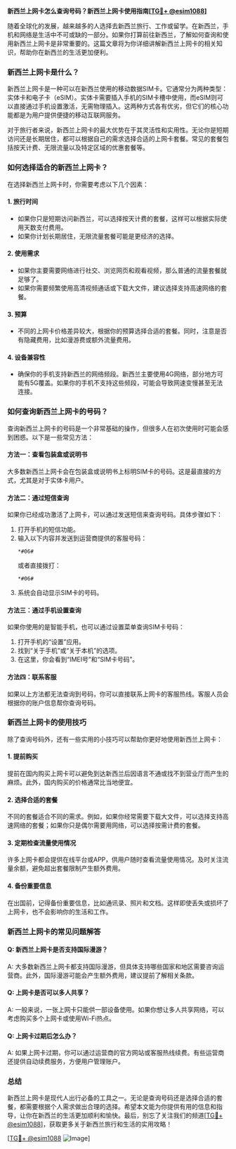 **新西兰上网卡怎么查询号码？新西兰上网卡使用指南[[TG💪+ @esim1088](https://t.me/s/esim1088)]**

随着全球化的发展，越来越多的人选择去新西兰旅行、工作或留学。在新西兰，手机和网络是生活中不可或缺的一部分。如果你打算前往新西兰，了解如何查询和使用新西兰上网卡是非常重要的。这篇文章将为你详细讲解新西兰上网卡的相关知识，帮助你在新西兰的生活更加便利。

### 新西兰上网卡是什么？

新西兰上网卡是一种可以在新西兰使用的移动数据SIM卡。它通常分为两种类型：实体卡和电子卡（eSIM）。实体卡需要插入手机的SIM卡槽中使用，而eSIM则可以直接通过手机设置激活，无需物理插入。这两种方式各有优劣，但它们的核心功能都是为用户提供便捷的移动互联网服务。

对于旅行者来说，新西兰上网卡的最大优势在于其灵活性和实用性。无论你是短期访问还是长期居住，都可以根据自己的需求选择合适的上网卡套餐。常见的套餐包括按天计费、无限流量以及特定区域的优惠套餐等。

### 如何选择适合的新西兰上网卡？

在选择新西兰上网卡时，你需要考虑以下几个因素：

#### 1. **旅行时间**
   - 如果你只是短期访问新西兰，可以选择按天计费的套餐，这样可以根据实际使用天数支付费用。
   - 如果你计划长期居住，无限流量套餐可能是更经济的选择。

#### 2. **使用需求**
   - 如果你主要需要网络进行社交、浏览网页和观看视频，那么普通的流量套餐就足够了。
   - 如果你需要频繁使用高清视频通话或下载大文件，建议选择支持高速网络的套餐。

#### 3. **预算**
   - 不同的上网卡价格差异较大，根据你的预算选择合适的套餐。同时，注意是否有隐藏费用，比如漫游费或额外流量费用。

#### 4. **设备兼容性**
   - 确保你的手机支持新西兰的网络频段。新西兰主要使用4G网络，部分地方可能有5G覆盖。如果你的手机不支持这些频段，可能会导致网速变慢甚至无法连接。

### 如何查询新西兰上网卡的号码？

查询新西兰上网卡的号码是一个非常基础的操作，但很多人在初次使用时可能会感到困惑。以下是一些常见方法：

#### 方法一：查看包装盒或说明书
大多数新西兰上网卡会在包装盒或说明书上标明SIM卡的号码。这是最直接的方式，尤其是对于实体卡用户。

#### 方法二：通过短信查询
如果你已经成功激活了上网卡，可以通过发送短信来查询号码。具体步骤如下：
1. 打开手机的短信功能。
2. 输入以下内容并发送到运营商提供的客服号码：
   ```
   *#06#
   ```
   或者直接拨打：
   ```
   *#06#
   ```
3. 系统会自动显示SIM卡的号码。

#### 方法三：通过手机设置查询
如果你使用的是智能手机，也可以通过设置菜单查询SIM卡号码：
1. 打开手机的“设置”应用。
2. 找到“关于手机”或“关于本机”的选项。
3. 在这里，你会看到“IMEI号”和“SIM卡号码”。

#### 方法四：联系客服
如果以上方法都无法查询到号码，你可以直接联系上网卡的客服热线。客服人员会根据你的账户信息帮你查询号码。

### 新西兰上网卡的使用技巧

除了查询号码外，还有一些实用的小技巧可以帮助你更好地使用新西兰上网卡：

#### 1. **提前购买**
   提前在国内购买上网卡可以避免到达新西兰后因语言不通或找不到营业厅而产生的麻烦。此外，国内购买的价格通常比当地便宜。

#### 2. **选择合适的套餐**
   不同的套餐适合不同的需求。例如，如果你经常需要下载大文件，可以选择支持高速网络的套餐；如果你只是偶尔需要用网络，可以选择按需计费的套餐。

#### 3. **定期检查流量使用情况**
   许多上网卡都会提供在线平台或APP，供用户随时查看流量使用情况。及时关注流量余额，避免超出套餐限制产生额外费用。

#### 4. **备份重要信息**
   在出国前，记得备份重要信息，比如通讯录、照片和文档。这样即使丢失或损坏了上网卡，也不会影响你的生活和工作。

### 新西兰上网卡的常见问题解答

#### Q: 新西兰上网卡是否支持国际漫游？
A: 大多数新西兰上网卡都支持国际漫游，但具体支持哪些国家和地区需要咨询运营商。此外，国际漫游可能会产生额外费用，建议提前了解相关条款。

#### Q: 上网卡是否可以多人共享？
A: 一般来说，一张上网卡只能供一部设备使用。如果你想让多人共享网络，可以考虑购买多个上网卡或使用Wi-Fi热点。

#### Q: 上网卡过期后怎么办？
A: 如果上网卡过期，你可以通过运营商的官方网站或客服热线续费。有些运营商还提供自动续费服务，方便用户管理账户。

### 总结

新西兰上网卡是现代人出行必备的工具之一。无论是查询号码还是选择合适的套餐，都需要根据个人需求做出合理的选择。希望本文能为你提供有用的信息和指导，让你在新西兰的生活更加顺利和愉快。最后，别忘了关注我们的频道[[TG💪+ @esim1088](https://t.me/s/esim1088)]，获取更多关于新西兰旅行和生活的实用攻略！

[[TG💪+ @esim1088](https://t.me/s/esim1088) ![Image](https://i.postimg.cc/4NQfJmqS/Snipaste-2025-05-13-00-14-12.png)]